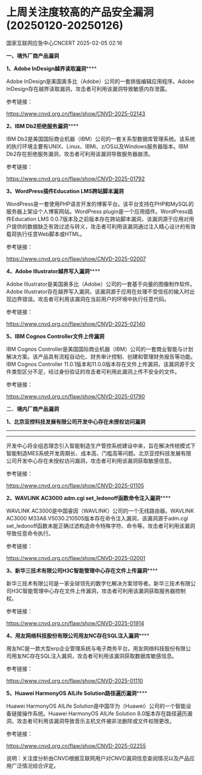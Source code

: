 #  上周关注度较高的产品安全漏洞(20250120-20250126)   
 国家互联网应急中心CNCERT   2025-02-05 02:16  
  
**一、境外厂商产品漏洞**  
  
**1、Adobe InDesign越界读取漏洞******  
  
Adobe InDesign是美国奥多比（Adobe）公司的一套排版编辑应用程序。Adobe InDesign存在越界读取漏洞，攻击者可利用该漏洞导致敏感内存泄露。  
  
参考链接：  
  
https://www.cnvd.org.cn/flaw/show/CNVD-2025-02143  
  
**2、IBM Db2拒绝服务漏洞******  
  
IBM Db2是美国国际商业机器（IBM）公司的一套关系型数据库管理系统。该系统的执行环境主要有UNIX、Linux、IBMi、z/OS以及Windows服务器版本。IBM Db2存在拒绝服务漏洞，攻击者可利用该漏洞导致服务器崩溃。  
  
参考链接：  
  
https://www.cnvd.org.cn/flaw/show/CNVD-2025-01792  
  
**3、WordPress插件Education LMS跨站脚本漏洞**  
  
WordPress是一套使用PHP语言开发的博客平台。该平台支持在PHP和MySQL的服务器上架设个人博客网站。WordPress plugin是一个应用插件。WordPress插件Education LMS 0.0.7版本及之前版本存在跨站脚本漏洞，该漏洞源于应用对用户提供的数据缺乏有效过滤与转义，攻击者可利用该漏洞通过注入精心设计的有效载荷执行任意Web脚本或HTML。  
  
参考链接：  
  
https://www.cnvd.org.cn/flaw/show/CNVD-2025-02007  
  
**4、Adobe Illustrator越界写入漏洞******  
  
Adobe Illustrator是美国奥多比（Adobe）公司的一套基于向量的图像制作软件。Adobe Illustrator存在越界写入漏洞，该漏洞源于应用在处理不受信任的输入时出现边界错误。攻击者可利用该漏洞在当前用户的环境中执行任意代码。  
  
参考链接：  
  
https://www.cnvd.org.cn/flaw/show/CNVD-2025-02140  
  
**5、IBM Cognos Controller文件上传漏洞**  
  
IBM Cognos Controller是美国国际商业机器（IBM）公司的一套商业智能与计划解决方案。该产品具有流程自动化、财务审计控制、创建和管理财务报告等功能。IBM Cognos Controller 11.0.1版本和11.0.0版本存在文件上传漏洞，该漏洞源于文件类型区分不足，经过身份验证的攻击者可利用此漏洞上传不安全的文件。  
  
参考链接：  
  
https://www.cnvd.org.cn/flaw/show/CNVD-2025-01790  
  
二、**境内厂商产品漏洞**  
  
**1、北京亚控科技发展有限公司开发中心存在未授权访问漏洞**  
****  
****  
  
开发中心将全组态理念引入智能制造生产管控系统建设中来，旨在解决传统模式下智能制造MES系统开发周期长、成本高、门槛高等问题。北京亚控科技发展有限公司开发中心存在未授权访问漏洞，攻击者可利用该漏洞获取敏感信息。  
  
参考链接：  
  
https://www.cnvd.org.cn/flaw/show/CNVD-2025-01105  
  
**2、WAVLINK AC3000 adm.cgi set_ledonoff函数命令注入漏洞******  
  
WAVLINK AC3000是中国睿因（WAVLINK）公司的一个无线路由器。WAVLINK AC3000 M33A8.V5030.210505版本存在命令注入漏洞，该漏洞源于adm.cgi set_ledonoff函数未能正确过滤构造命令特殊字符、命令等。攻击者可利用该漏洞导致任意命令执行。  
  
参考链接：  
  
https://www.cnvd.org.cn/flaw/show/CNVD-2025-02001  
  
**3、新华三技术有限公司H3C智能管理中心存在文件上传漏洞******  
  
新华三技术有限公司是一家全球领先的数字化解决方案领导者。新华三技术有限公司H3C智能管理中心存在文件上传漏洞，攻击者可利用该漏洞获取服务器控制权。  
  
参考链接：  
  
https://www.cnvd.org.cn/flaw/show/CNVD-2025-01914  
  
**4、用友网络科技股份有限公司用友NC存在SQL注入漏洞******  
  
用友NC是一款大型erp企业管理系统与电子商务平台。用友网络科技股份有限公司用友NC存在SQL注入漏洞，攻击者可利用该漏洞获取数据库敏感信息。  
  
参考链接：  
  
https://www.cnvd.org.cn/flaw/show/CNVD-2025-01110  
  
**5、Huawei HarmonyOS AILife Solution路径遍历漏洞******  
  
Huawei HarmonyOS AILife Solution是中国华为（Huawei）公司的一个智能设备链接操作系统。Huawei HarmonyOS AILife Solution 8.0版本存在路径遍历漏洞，攻击者可利用该漏洞导致音乐主机文件被非法删除或文件权限更改。  
  
参考链接：  
  
https://www.cnvd.org.cn/flaw/show/CNVD-2025-02255  
  
  
说明：关注度分析由CNVD根据互联网用户对CNVD漏洞信息查阅情况以及产品应用广泛情况综合评定。  
  
  
